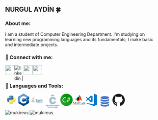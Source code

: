 ## NURGUL AYDİN 🍀

### About me:
I am a student of Computer Engineering Department. I'm studying on learning new programming languages and its fundamentals; I make basic and intermediate projects.

### 📩 Connect with me:
[<img align="left" height="30" width="30" src="https://cdn.jsdelivr.net/npm/simple-icons@v4/icons/gmail.svg" />][gmail]
[<img align="left" alt="linkedin | " width="30px" src="https://raw.githubusercontent.com/peterthehan/peterthehan/master/assets/linkedin.svg" />][linkedin]
[<img align="left" height="30" width="30" src="https://cdn.jsdelivr.net/npm/simple-icons@v4/icons/instagram.svg" />][instagram]
[<img align="left" height="30" width="30" src="https://cdn.jsdelivr.net/npm/simple-icons@v4/icons/twitter.svg" />][twitter]

<br />

[instagram]: https://www.instagram.com/aspromuskar
[linkedin]: https://www.linkedin.com/in/nurgül-aydın-2b7b94209/
[gmail]: mailto:aydinnurgul87@gmail.com
[twitter]: https://WWW.twitter.com/aspromuskar

<br />

### 🔧 Languages and Tools:
[<img align="left" alt="Python" width="40px" src="https://raw.githubusercontent.com/github/explore/cebd63002168a05a6a642f309227eefeccd92950/topics/python/python.png" />][python]
[<img align="left" alt="cpp" width="40px" src="https://raw.githubusercontent.com/github/explore/80688e429a7d4ef2fca1e82350fe8e3517d3494d/topics/cpp/cpp.png" />][cpp]
[<img align="left" alt="java" width="50px" src="https://raw.githubusercontent.com/github/explore/80688e429a7d4ef2fca1e82350fe8e3517d3494d/topics/java/java.png" />][java]
[<img align="left" alt="c" width="50px" src="https://raw.githubusercontent.com/github/explore/80688e429a7d4ef2fca1e82350fe8e3517d3494d/topics/c/c.png" />][c]
[<img align="left" alt="c" width="40px" src="https://raw.githubusercontent.com/github/explore/80688e429a7d4ef2fca1e82350fe8e3517d3494d/topics/csharp/csharp.png" />][cs]
[<img align="left" alt="matlab" width="40px" src="https://raw.githubusercontent.com/github/explore/80688e429a7d4ef2fca1e82350fe8e3517d3494d/topics/matlab/matlab.png" />][matlab]
[<img align="left" alt="Visual Studio" width="40px" src="https://raw.githubusercontent.com/github/explore/80688e429a7d4ef2fca1e82350fe8e3517d3494d/topics/visual-studio-code/visual-studio-code.png" />][vsCode] 
[<img align="left" alt="Visual Studio" width="50px" src="https://raw.githubusercontent.com/github/explore/80688e429a7d4ef2fca1e82350fe8e3517d3494d/topics/sql/sql.png" />][mssql]
[<img align="left" alt="GitHub" width="40px" src="https://raw.githubusercontent.com/github/explore/78df643247d429f6cc873026c0622819ad797942/topics/github/github.png" />][github]

<br />

[python]: https://www.python.org/
[cpp]: https://www.programiz.com/cpp-programming
[java]: https://www.programiz.com/java-programming
[c]: https://www.programiz.com/c-programming
[cs]: https://www.programiz.com/csharp-programming
[matlab]: https://www.tutorialspoint.com/matlab/index.htm
[vsCode]: https://code.visualstudio.com/
[mssql]: https://www.sqlservertutorial.net
[github]: https://github.com/nurgulaydin

<br />
<br />
<img height="150em" align="center" src="https://github-readme-stats.vercel.app/api?username=nurgulaydin&show_icons=true&locale=en&theme=light&include_all_commits=true&count_private=true" alt="mukireus"/>

<img height="150em" align="center" src="https://github-readme-stats.vercel.app/api/top-langs?username=nurgulaydin&show_icons=true&locale=en&layout=compact&langs_count=8&theme=light" alt="mukireus"/>

<br />
